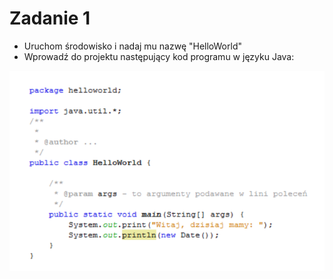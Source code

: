 # Zadanie 1
- Uruchom środowisko i nadaj mu nazwę "HelloWorld"
- Wprowadź do projektu następujący kod programu w języku Java:
<img src="https://github.com/Prawy126/Java/blob/main/Laby/lab1/Kod.png">
